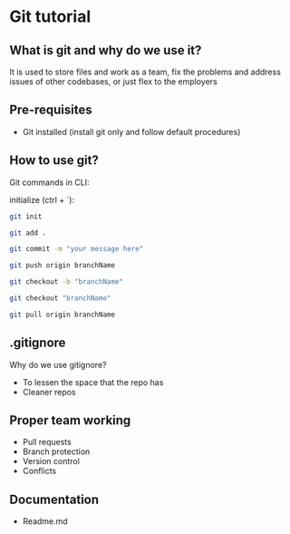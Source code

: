 # Git tutorial

## What is git and why do we use it?
It is used to store files and work as a team, fix the problems and address issues of other codebases, or just flex to the employers

## Pre-requisites
- Git installed (install git only and follow default procedures)

## How to use git?
Git commands in CLI:

initialize (ctrl + `): 

```bash
git init
```

```bash
git add .
```

```bash
git commit -m "your message here"
```

```bash
git push origin branchName
```

```bash
git checkout -b "branchName"
```

```bash
git checkout "branchName"
```

```bash
git pull origin branchName
```

## .gitignore
Why do we use gitignore?
- To lessen the space that the repo has
- Cleaner repos

## Proper team working
- Pull requests
- Branch protection
- Version control
- Conflicts

## Documentation
- Readme.md
